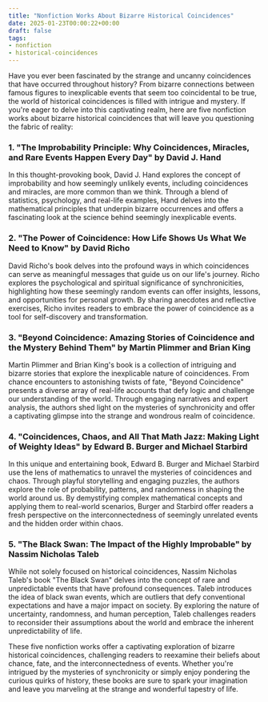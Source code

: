 ```yaml
---
title: "Nonfiction Works About Bizarre Historical Coincidences"
date: 2025-01-23T00:00:22+00:00
draft: false
tags:
- nonfiction
- historical-coincidences
---
```


Have you ever been fascinated by the strange and uncanny coincidences that have occurred throughout history? From bizarre connections between famous figures to inexplicable events that seem too coincidental to be true, the world of historical coincidences is filled with intrigue and mystery. If you're eager to delve into this captivating realm, here are five nonfiction works about bizarre historical coincidences that will leave you questioning the fabric of reality:

### 1. "The Improbability Principle: Why Coincidences, Miracles, and Rare Events Happen Every Day" by David J. Hand

In this thought-provoking book, David J. Hand explores the concept of improbability and how seemingly unlikely events, including coincidences and miracles, are more common than we think. Through a blend of statistics, psychology, and real-life examples, Hand delves into the mathematical principles that underpin bizarre occurrences and offers a fascinating look at the science behind seemingly inexplicable events.

### 2. "The Power of Coincidence: How Life Shows Us What We Need to Know" by David Richo

David Richo's book delves into the profound ways in which coincidences can serve as meaningful messages that guide us on our life's journey. Richo explores the psychological and spiritual significance of synchronicities, highlighting how these seemingly random events can offer insights, lessons, and opportunities for personal growth. By sharing anecdotes and reflective exercises, Richo invites readers to embrace the power of coincidence as a tool for self-discovery and transformation.

### 3. "Beyond Coincidence: Amazing Stories of Coincidence and the Mystery Behind Them" by Martin Plimmer and Brian King

Martin Plimmer and Brian King's book is a collection of intriguing and bizarre stories that explore the inexplicable nature of coincidences. From chance encounters to astonishing twists of fate, "Beyond Coincidence" presents a diverse array of real-life accounts that defy logic and challenge our understanding of the world. Through engaging narratives and expert analysis, the authors shed light on the mysteries of synchronicity and offer a captivating glimpse into the strange and wondrous realm of coincidence.

### 4. "Coincidences, Chaos, and All That Math Jazz: Making Light of Weighty Ideas" by Edward B. Burger and Michael Starbird

In this unique and entertaining book, Edward B. Burger and Michael Starbird use the lens of mathematics to unravel the mysteries of coincidences and chaos. Through playful storytelling and engaging puzzles, the authors explore the role of probability, patterns, and randomness in shaping the world around us. By demystifying complex mathematical concepts and applying them to real-world scenarios, Burger and Starbird offer readers a fresh perspective on the interconnectedness of seemingly unrelated events and the hidden order within chaos.

### 5. "The Black Swan: The Impact of the Highly Improbable" by Nassim Nicholas Taleb

While not solely focused on historical coincidences, Nassim Nicholas Taleb's book "The Black Swan" delves into the concept of rare and unpredictable events that have profound consequences. Taleb introduces the idea of black swan events, which are outliers that defy conventional expectations and have a major impact on society. By exploring the nature of uncertainty, randomness, and human perception, Taleb challenges readers to reconsider their assumptions about the world and embrace the inherent unpredictability of life.

These five nonfiction works offer a captivating exploration of bizarre historical coincidences, challenging readers to reexamine their beliefs about chance, fate, and the interconnectedness of events. Whether you're intrigued by the mysteries of synchronicity or simply enjoy pondering the curious quirks of history, these books are sure to spark your imagination and leave you marveling at the strange and wonderful tapestry of life.